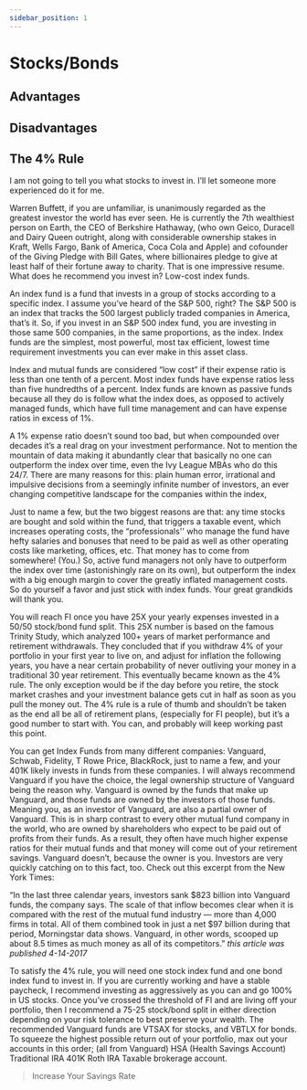 ```yaml
---
sidebar_position: 1
---
```


# Stocks/Bonds

## Advantages

## Disadvantages

## The 4% Rule

I am not going to tell you what stocks to invest in. I’ll let someone more experienced do it for me. 

Warren Buffett, if you are unfamiliar, is unanimously regarded as the greatest investor the world has ever seen. He is currently the 7th wealthiest person on Earth, the CEO of Berkshire Hathaway, (who own Geico, Duracell and Dairy Queen outright, along with considerable ownership stakes in Kraft, Wells Fargo, Bank of America, Coca Cola and Apple) and cofounder of the Giving Pledge with Bill Gates, where billionaires pledge to give at least half of their fortune away to charity. That is one impressive resume. What does he recommend you invest in? Low-cost index funds.

An index fund is a fund that invests in a group of stocks according to a specific index. I assume you’ve heard of the S&P 500, right? The S&P 500 is an index that tracks the 500 largest publicly traded companies in America, that’s it. So, if you invest in an S&P 500 index fund, you are investing in those same 500 companies, in the same proportions, as the index. Index funds are the simplest, most powerful, most tax efficient, lowest time requirement investments you can ever make in this asset class. 

Index and mutual funds are considered “low cost” if their expense ratio is less than one tenth of a percent. Most index funds have expense ratios less than five hundredths of a percent. Index funds are known as passive funds because all they do is follow what the index does, as opposed to actively managed funds, which have full time management and can have expense ratios in excess of 1%.

A 1% expense ratio doesn’t sound too bad, but when compounded over decades it’s a real drag on your investment performance. Not to mention the mountain of data making it abundantly clear that basically no one can outperform the index over time, even the Ivy League MBAs who do this 24/7. There are many reasons for this:
plain human error, 
irrational and impulsive decisions from a seemingly infinite number of investors, 
an ever changing competitive landscape for the companies within the index,

Just to name a few, but the two biggest reasons are that: 
any time stocks are bought and sold within the fund, that triggers a taxable event, which increases operating costs, 
the “professionals'' who manage the fund have hefty salaries and bonuses that need to be paid as well as other operating costs like marketing, offices, etc. That money has to come from somewhere! (You.)
So, active fund managers not only have to outperform the index over time (astonishingly rare on its own), but outperform the index with a big enough margin to cover the greatly inflated management costs. So do yourself a favor and just stick with index funds. Your great grandkids will thank you.

You will reach FI once you have 25X your yearly expenses invested in a 50/50 stock/bond fund split. This 25X number is based on the famous Trinity Study, which analyzed 100+ years of market performance and retirement withdrawals. They concluded that if you withdraw 4% of your portfolio in your first year to live on, and adjust for inflation the following years, you have a near certain probability of never outliving your money in a traditional 30 year retirement. This eventually became known as the 4% rule. The only exception would be if the day before you retire, the stock market crashes and your investment balance gets cut in half as soon as you pull the money out. The 4% rule is a rule of thumb and shouldn’t be taken as the end all be all of retirement plans, (especially for FI people), but it’s a good number to start with. You can, and probably will keep working past this point. 

You can get Index Funds from many different companies:
Vanguard,
Schwab,
Fidelity,
T Rowe Price,
BlackRock,
just to name a few, and your 401K likely invests in funds from these companies. I will always recommend Vanguard if you have the choice, the legal ownership structure of Vanguard being the reason why.
Vanguard is owned by the funds that make up Vanguard, and those funds are owned by the investors of those funds. Meaning you, as an investor of Vanguard, are also a partial owner of Vanguard. This is in sharp contrast to every other mutual fund company in the world, who are owned by shareholders who expect to be paid out of profits from their funds. As a result, they often have much higher expense ratios for their mutual funds and that money will come out of your retirement savings. Vanguard doesn’t, because the owner is you.
Investors are very quickly catching on to this fact, too. Check out this excerpt from the New York Times:

“In the last three calendar years, investors sank $823 billion into Vanguard funds, the company says. The scale of that inflow becomes clear when it is compared with the rest of the mutual fund industry — more than 4,000 firms in total. All of them combined took in just a net $97 billion during that period, Morningstar data shows. Vanguard, in other words, scooped up about 8.5 times as much money as all of its competitors.” 
*this article was published 4-14-2017*

To satisfy the 4% rule, you will need one stock index fund and one bond index fund to invest in. If you are currently working and have a stable paycheck, I recommend investing as aggressively as you can and go 100% in US stocks. Once you’ve crossed the threshold of FI and are living off your portfolio, then I recommend a 75-25 stock/bond split in either direction depending on your risk tolerance to best preserve your wealth. The recommended Vanguard funds are VTSAX for stocks, and VBTLX for bonds.
To squeeze the highest possible return out of your portfolio, max out your accounts in this order; (all from Vanguard)
HSA (Health Savings Account) 
Traditional IRA
401K
Roth IRA
Taxable brokerage account.

>Increase Your Savings Rate
